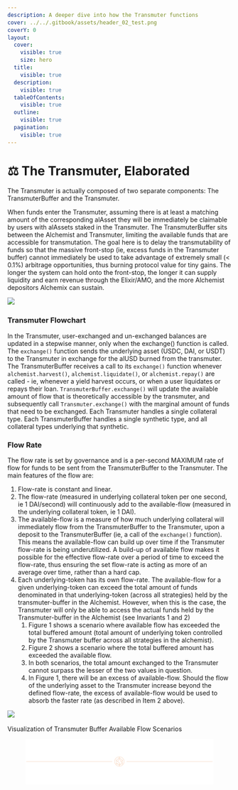 ```yaml
---
description: A deeper dive into how the Transmuter functions
cover: ../../.gitbook/assets/header_02_test.png
coverY: 0
layout:
  cover:
    visible: true
    size: hero
  title:
    visible: true
  description:
    visible: true
  tableOfContents:
    visible: true
  outline:
    visible: true
  pagination:
    visible: true
---
```


# ⚖️ The Transmuter, Elaborated

The Transmuter is actually composed of two separate components: The TransmuterBuffer and the Transmuter.

When funds enter the Transmuter, assuming there is at least a matching amount of the corresponding alAsset they will be immediately be claimable by users with alAssets staked in the Transmuter. The TransmuterBuffer sits between the Alchemist and Transmuter, limiting the available funds that are accessible for transmutation. The goal here is to delay the transmutability of funds so that the massive front-stop (ie, excess funds in the Transmuter buffer) cannot immediately be used to take advantage of extremely small (< 0.1%) arbitrage opportunities, thus burning protocol value for tiny gains. The longer the system can hold onto the front-stop, the longer it can supply liquidity and earn revenue through the Elixir/AMO, and the more Alchemist depositors Alchemix can sustain.

![](https://alchemix-finance.gitbook.io/~gitbook/image?url=https:%2F%2Flh3.googleusercontent.com%2Fit5PpNg2lG56uV9LcAvPh0OEvw2OdMeUVGHdneY3wdUjEbNLZu7gM-pi7V_KmWu7o2nVPVzAW_-rpkAVVFRA0IyS1Ay_OLLxdK05j912-351_ArmzMqSJ4nsZVU-T0Lb6EauXS8XXoUNUchlbnK6fQ&width=768&dpr=4&quality=100&sign=e28ffadf2207873e8257a61726653775ca96eaed632c949fa00066dbd070ec1c)

### Transmuter Flowchart

In the Transmuter, user-exchanged and un-exchanged balances are updated in a stepwise manner, only when the exchange() function is called. The `exchange()` function sends the underlying asset (USDC, DAI, or USDT) to the Transmuter in exchange for the alUSD burned from the transmuter. The TransmuterBuffer receives a call to its `exchange()` function whenever `alchemist.harvest()`, `alchemist.liquidate()`, or `alchemist.repay()` are called - ie, whenever a yield harvest occurs, or when a user liquidates or repays their loan. `TransmuterBuffer.exchange()` will update the available amount of flow that is theoretically accessible by the transmuter, and subsequently call `Transmuter.exchange()` with the marginal amount of funds that need to be exchanged. Each Transmuter handles a single collateral type. Each TransmuterBuffer handles a single synthetic type, and all collateral types underlying that synthetic.

### Flow Rate <a href="#flow-rate" id="flow-rate"></a>

The flow rate is set by governance and is a per-second MAXIMUM rate of flow for funds to be sent from the TransmuterBuffer to the Transmuter. The main features of the flow are:

1. Flow-rate is constant and linear.
2. The flow-rate (measured in underlying collateral token per one second, ie 1 DAI/second) will continuously add to the available-flow (measured in the underlying collateral token, ie 1 DAI).
3. The available-flow is a measure of how much underlying collateral will immediately flow from the TransmuterBuffer to the Transmuter, upon a deposit to the TransmuterBuffer (ie, a call of the `exchange()` function). This means the available-flow can build up over time if the Transmuter flow-rate is being underutilized. A build-up of available flow makes it possible for the effective flow-rate over a period of time to exceed the flow-rate, thus ensuring the set flow-rate is acting as more of an average over time, rather than a hard cap.
4. Each underlying-token has its own flow-rate. The available-flow for a given underlying-token can exceed the total amount of funds denominated in that underlying-token (across all strategies) held by the transmuter-buffer in the Alchemist. However, when this is the case, the Transmuter will only be able to access the actual funds held by the Transmuter-buffer in the Alchemist (see Invariants 1 and 2)
   1. Figure 1 shows a scenario where available flow has exceeded the total buffered amount (total amount of underlying token controlled by the Transmuter buffer across all strategies in the alchemist).
   2. Figure 2 shows a scenario where the total buffered amount has exceeded the available flow.
   3. In both scenarios, the total amount exchanged to the Transmuter cannot surpass the lesser of the two values in question.
   4. In Figure 1, there will be an excess of available-flow. Should the flow of the underlying asset to the Transmuter increase beyond the defined flow-rate, the excess of available-flow would be used to absorb the faster rate (as described in Item 2 above).

![](https://alchemix-finance.gitbook.io/~gitbook/image?url=https:%2F%2Flh5.googleusercontent.com%2FftZLKfzFyYJuB3s1EQyTGQP7oZsqJsTMNxfy8NsOwE9SIUlujL5Una48PwBVAMx5ydcngdoeRn0Nhdfghj5IH-_P-G9fRaR83OLNsY-sIoEYEJyEl34aso1J1h3inyJ5yKNLcLTvtQSttit-6Y7ZmA&width=768&dpr=4&quality=100&sign=89dce485d70a6a1c338e83b640f8ef2ddd09d2f55a21e8166d5c4db6aca4b788)

Visualization of Transmuter Buffer Available Flow Scenarios

<figure>
  <img src="../../.gitbook/assets/header_02_test.png" alt=""></img>
</figure>
